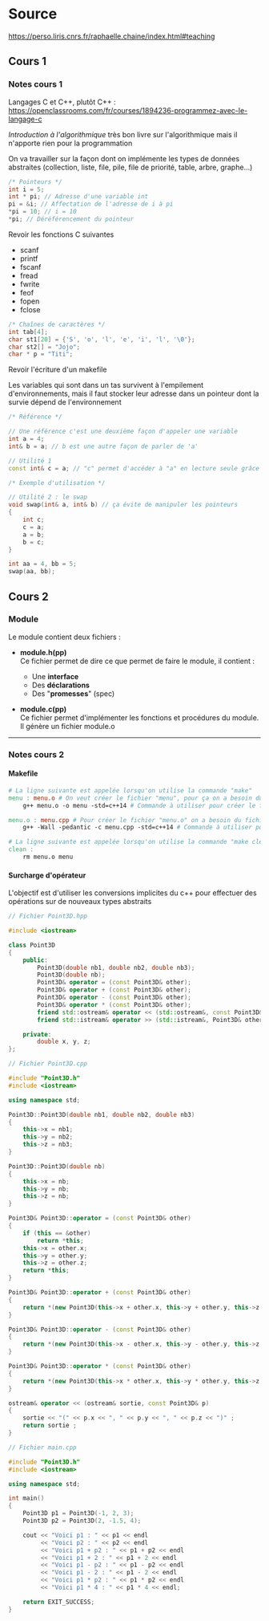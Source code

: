 # Source

<https://perso.liris.cnrs.fr/raphaelle.chaine/index.html#teaching>

## Cours 1

### Notes cours 1

Langages C et C++, plutôt C++ : <https://openclassrooms.com/fr/courses/1894236-programmez-avec-le-langage-c>

*Introduction à l'algorithmique* très bon livre sur l'algorithmique mais il n'apporte rien pour la programmation

On va travailler sur la façon dont on implémente les types de données abstraites (collection, liste, file, pile, file de priorité, table, arbre, graphe...)

```c
/* Pointeurs */
int i = 5;
int * pi; // Adresse d'une variable int
pi = &i; // Affectation de l'adresse de i à pi
*pi = 10; // i = 10
*pi; // Déréférencement du pointeur
```

Revoir les fonctions C suivantes

- scanf
- printf
- fscanf
- fread
- fwrite
- feof
- fopen
- fclose

```c
/* Chaînes de caractères */
int tab[4];
char st1[20] = {'S', 'o', 'l', 'e', 'i', 'l', '\0'};
char st2[] = "Jojo";
char * p = "Titi";
```

Revoir l'écriture d'un makefile

Les variables qui sont dans un tas survivent à l'empilement d'environnements, mais il faut stocker leur adresse dans un pointeur dont la survie dépend de l'environnement

```c++
/* Référence */

// Une référence c'est une deuxième façon d'appeler une variable
int a = 4;
int& b = a; // b est une autre façon de parler de 'a'

// Utilité 1
const int& c = a; // "c" permet d'accéder à "a" en lecture seule grâce au mot clé "const"

```

```c++
/* Exemple d'utilisation */

// Utilité 2 : le swap
void swap(int& a, int& b) // ça évite de manipuler les pointeurs
{
    int c;
    c = a;
    a = b;
    b = c;
}

int aa = 4, bb = 5;
swap(aa, bb);

```

## Cours 2

### Module

Le module contient deux fichiers :

- **module.h(pp)**  
    Ce fichier permet de dire ce que permet de faire le module, il contient :
  - Une **interface**
  - Des **déclarations**
  - Des "**promesses**" (spec)

- **module.c(pp)**  
    Ce fichier permet d'implémenter les fonctions et procédures du module. Il génère un fichier module.o

---

### Notes cours 2

#### Makefile

```makefile
# La ligne suivante est appelée lorsqu'on utilise la commande "make"
menu : menu.o # On veut créer le fichier "menu", pour ça on a besoin du fichier "menu.o"
    g++ menu.o -o menu -std=c++14 # Commande à utiliser pour créer le fichier menu

menu.o : menu.cpp # Pour créer le fichier "menu.o" on a besoin du fichier "menu.ccp"
    g++ -Wall -pedantic -c menu.cpp -std=c++14 # Commande à utiliser pour créer le fichier "menu.o"

# La ligne suivante est appelée lorsqu'on utilise la commande "make clean"
clean :
    rm menu.o menu
```

#### Surcharge d'opérateur

L'objectif est d'utiliser les conversions implicites du c++ pour effectuer des opérations sur de nouveaux types abstraits

```c++
// Fichier Point3D.hpp

#include <iostream>

class Point3D
{
    public:
        Point3D(double nb1, double nb2, double nb3);
        Point3D(double nb);
        Point3D& operator = (const Point3D& other);
        Point3D& operator + (const Point3D& other);
        Point3D& operator - (const Point3D& other);
        Point3D& operator * (const Point3D& other);
        friend std::ostream& operator << (std::ostream&, const Point3D& other);
        friend std::istream& operator >> (std::istream&, Point3D& other);

    private:
        double x, y, z;
};
```

```c++
// Fichier Point3D.cpp

#include "Point3D.h"
#include <iostream>

using namespace std;

Point3D::Point3D(double nb1, double nb2, double nb3)
{
    this->x = nb1;
    this->y = nb2;
    this->z = nb3;
}

Point3D::Point3D(double nb)
{
    this->x = nb;
    this->y = nb;
    this->z = nb;
}

Point3D& Point3D::operator = (const Point3D& other)
{
    if (this == &other)
        return *this;
    this->x = other.x;
    this->y = other.y;
    this->z = other.z;
    return *this;
}

Point3D& Point3D::operator + (const Point3D& other)
{
    return *(new Point3D(this->x + other.x, this->y + other.y, this->z + other.z));
}

Point3D& Point3D::operator - (const Point3D& other)
{
    return *(new Point3D(this->x - other.x, this->y - other.y, this->z - other.z));
}

Point3D& Point3D::operator * (const Point3D& other)
{
    return *(new Point3D(this->x * other.x, this->y * other.y, this->z * other.z));
}

ostream& operator << (ostream& sortie, const Point3D& p)
{
    sortie << "(" << p.x << ", " << p.y << ", " << p.z << ")" ;
    return sortie ;
}
```

```c++
// Fichier main.cpp

#include "Point3D.h"
#include <iostream>

using namespace std;

int main()
{
    Point3D p1 = Point3D(-1, 2, 3);
    Point3D p2 = Point3D(2, -1.5, 4);

    cout << "Voici p1 : " << p1 << endl
         << "Voici p2 : " << p2 << endl
         << "Voici p1 + p2 : " << p1 + p2 << endl
         << "Voici p1 + 2 : " << p1 + 2 << endl
         << "Voici p1 - p2 : " << p1 - p2 << endl
         << "Voici p1 - 2 : " << p1 - 2 << endl
         << "Voici p1 * p2 : " << p1 * p2 << endl
         << "Voici p1 * 4 : " << p1 * 4 << endl;

    return EXIT_SUCCESS;
}
```

